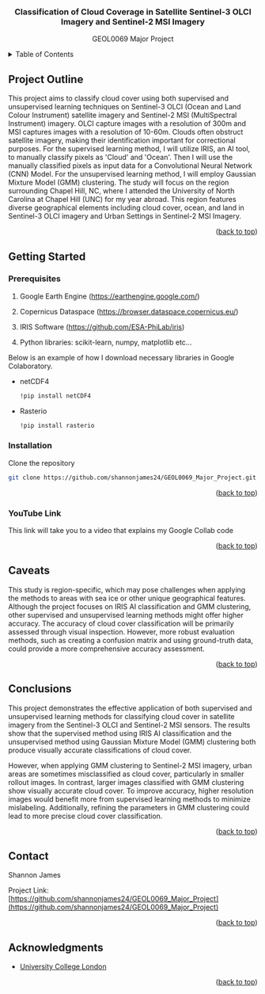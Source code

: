 <h3 align="center">Classification of Cloud Coverage in Satellite Sentinel-3 OLCI Imagery and Sentinel-2 MSI Imagery</h3>

  <p align="center">
    GEOL0069 Major Project
    <br />


<!-- TABLE OF CONTENTS -->
<details>
  <summary>Table of Contents</summary>
  <ol>
    <li>
      <a href="#project outline">Project Outline</a>
      <ul>
      </ul>
    </li>
    <li>
      <a href="#getting-started">Getting Started</a>
      <ul>
        <li><a href="#prerequisites">Prerequisites</a></li>
        <li><a href="#installation">Installation</a></li>
        <li><a href="#YouTube-Link">YouTube Link</a></li>
      </ul>
    </li>
    <li><a href="#caveats">Caveats</a></li>
    <li><a href="#conclusions">Conclusions</a></li>
    <li><a href="#contact">Contact</a></li>
    <li><a href="#acknowledgments">Acknowledgments</a></li>
  </ol>
</details>



<!-- PROJECT OUTLINE -->
## Project Outline

This project aims to classify cloud cover using both supervised and unsupervised learning techniques on Sentinel-3 OLCI (Ocean and Land Colour Instrument) satellite imagery and Sentinel-2 MSI (MultiSpectral Instrument) imagery. OLCI capture images with a resolution of 300m and MSI captures images with a resolution of 10-60m. Clouds often obstruct satellite imagery, making their identification important for correctional purposes. For the supervised learning method, I will utilize IRIS, an AI tool, to manually classify pixels as 'Cloud' and 'Ocean'. Then I will use the manually classified pixels as input data for a Convolutional Neural Network (CNN) Model. For the unsupervised learning method, I will employ Gaussian Mixture Model (GMM) clustering. The study will focus on the region surrounding Chapel Hill, NC, where I attended the University of North Carolina at Chapel Hill (UNC) for my year abroad. This region features diverse geographical elements including cloud cover, ocean, and land in Sentinel-3 OLCI imagery and Urban Settings in Sentinel-2 MSI Imagery.

<p align="right">(<a href="#readme-top">back to top</a>)</p>


<!-- GETTING STARTED -->
## Getting Started

### Prerequisites

1. Google Earth Engine (https://earthengine.google.com/)

2. Copernicus Dataspace (https://browser.dataspace.copernicus.eu/)

3. IRIS Software (https://github.com/ESA-PhiLab/iris)

4. Python libraries: scikit-learn, numpy, matplotlib etc...

Below is an example of how I download necessary libraries in Google Colaboratory. 

* netCDF4
  ```sh
  !pip install netCDF4
  ```
* Rasterio
  ```sh
  !pip install rasterio
  ```
### Installation

Clone the repository
   ```sh
   git clone https://github.com/shannonjames24/GEOL0069_Major_Project.git
   ```

<p align="right">(<a href="#readme-top">back to top</a>)</p>

### YouTube Link

This link will take you to a video that explains my Google Collab code



<p align="right">(<a href="#readme-top">back to top</a>)</p>

<!-- CAVEATS -->
## Caveats

This study is region-specific, which may pose challenges when applying the methods to areas with sea ice or other unique geographical features. Although the project focuses on IRIS AI classification and GMM clustering, other supervised and unsupervised learning methods might offer higher accuracy. The accuracy of cloud cover classification will be primarily assessed through visual inspection. However, more robust evaluation methods, such as creating a confusion matrix and using ground-truth data, could provide a more comprehensive accuracy assessment.

<p align="right">(<a href="#readme-top">back to top</a>)</p>

<!-- CONCLUSIONS -->
## Conclusions

This project demonstrates the effective application of both supervised and unsupervised learning methods for classifying cloud cover in satellite imagery from the Sentinel-3 OLCI and Sentinel-2 MSI sensors. The results show that the supervised method using IRIS AI classification and the unsupervised method using Gaussian Mixture Model (GMM) clustering both produce visually accurate classifications of cloud cover.

However, when applying GMM clustering to Sentinel-2 MSI imagery, urban areas are sometimes misclassified as cloud cover, particularly in smaller rollout images. In contrast, larger images classified with GMM clustering show visually accurate cloud cover. To improve accuracy, higher resolution images would benefit more from supervised learning methods to minimize mislabeling. Additionally, refining the parameters in GMM clustering could lead to more precise cloud cover classification.

<p align="right">(<a href="#readme-top">back to top</a>)</p>

<!-- CONTACT -->
## Contact

Shannon James

Project Link: [https://github.com/shannonjames24/GEOL0069_Major_Project](https://github.com/shannonjames24/GEOL0069_Major_Project)

<p align="right">(<a href="#readme-top">back to top</a>)</p>



<!-- ACKNOWLEDGMENTS -->
## Acknowledgments

* [University College London]()

<p align="right">(<a href="#readme-top">back to top</a>)</p>

